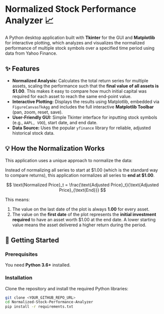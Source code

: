 # Normalized Stock Performance Analyzer 📈

A Python desktop application built with **Tkinter** for the GUI and **Matplotlib** for interactive plotting, which analyzes and visualizes the normalized performance of multiple stock symbols over a specified time period using data from Yahoo Finance.

## ✨ Features

* **Normalized Analysis:** Calculates the total return series for multiple assets, scaling the performance such that the **final value of all assets is \$1.00**. This makes it easy to compare how much initial capital was required for each asset to reach the same end-point value.
* **Interactive Plotting:** Displays the results using Matplotlib, embedded via `FigureCanvasTkAgg` and includes the full interactive **Matplotlib Toolbar** (pan, zoom, reset, save).
* **User-Friendly GUI:** Simple Tkinter interface for inputting stock symbols (e.g., `AAPL, VOO`), start date, and end date.
* **Data Source:** Uses the popular `yfinance` library for reliable, adjusted historical stock data.

## 💡 How the Normalization Works

This application uses a unique approach to normalize the data:

Instead of normalizing all series to start at \$1.00 (which is the standard way to compare returns), this application normalizes all series to **end at \$1.00**.

$$
\text{Normalized Price}_t = \frac{\text{Adjusted Price}_t}{\text{Adjusted Price}_{\text{End}}}
$$

This means:

1.  The value on the last date of the plot is always **1.00** for every asset.
2.  The value on the **first date** of the plot represents the **initial investment required** to have an asset worth \$1.00 at the end date. A lower starting value means the asset delivered a higher return during the period.

## 🚀 Getting Started

### Prerequisites

You need **Python 3.6+** installed.

### Installation

Clone the repository and install the required Python libraries:

```bash
git clone <YOUR_GITHUB_REPO_URL>
cd Normalized-Stock-Performance-Analyzer
pip install -r requirements.txt
